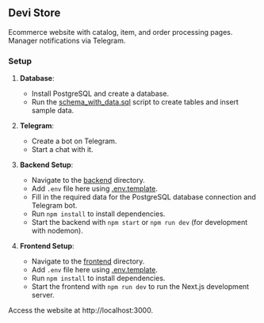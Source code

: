 ## Devi Store

Ecommerce website with catalog, item, and order processing pages. Manager notifications via Telegram.

### Setup

1. **Database**:
    - Install PostgreSQL and create a database.
    - Run the [schema_with_data.sql](sql/schema_with_data.sql) script to create tables and insert sample data.

2. **Telegram**:
    - Create a bot on Telegram.
    - Start a chat with it.

3. **Backend Setup**:
    - Navigate to the [backend](backend) directory.
    - Add `.env` file here using [.env.template](backend/.env.template).
    - Fill in the required data for the PostgreSQL database connection and Telegram bot.
    - Run `npm install` to install dependencies.
    - Start the backend with `npm start` or `npm run dev` (for development with nodemon).

4. **Frontend Setup**:
    - Navigate to the [frontend](frontend) directory.
    - Add `.env` file here using [.env.template](frontend/.env.template).
    - Run `npm install` to install dependencies.
    - Start the frontend with `npm run dev` to run the Next.js development server.

Access the website at http://localhost:3000.
